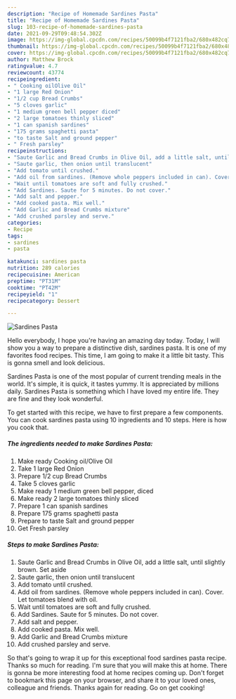 ```yaml
---
description: "Recipe of Homemade Sardines Pasta"
title: "Recipe of Homemade Sardines Pasta"
slug: 103-recipe-of-homemade-sardines-pasta
date: 2021-09-29T09:48:54.302Z
image: https://img-global.cpcdn.com/recipes/50099b4f7121fba2/680x482cq70/sardines-pasta-recipe-main-photo.jpg
thumbnail: https://img-global.cpcdn.com/recipes/50099b4f7121fba2/680x482cq70/sardines-pasta-recipe-main-photo.jpg
cover: https://img-global.cpcdn.com/recipes/50099b4f7121fba2/680x482cq70/sardines-pasta-recipe-main-photo.jpg
author: Matthew Brock
ratingvalue: 4.7
reviewcount: 43774
recipeingredient:
- " Cooking oilOlive Oil"
- "1 large Red Onion"
- "1/2 cup Bread Crumbs"
- "5 cloves garlic"
- "1 medium green bell pepper diced"
- "2 large tomatoes thinly sliced"
- "1 can spanish sardines"
- "175 grams spaghetti pasta"
- "to taste Salt and ground pepper"
- " Fresh parsley"
recipeinstructions:
- "Saute Garlic and Bread Crumbs in Olive Oil, add a little salt, until slightly brown. Set aside"
- "Saute garlic, then onion until translucent"
- "Add tomato until crushed."
- "Add oil from sardines. (Remove whole peppers included in can). Cover. Let tomatoes blend with oil."
- "Wait until tomatoes are soft and fully crushed."
- "Add Sardines. Saute for 5 minutes. Do not cover."
- "Add salt and pepper."
- "Add cooked pasta. Mix well."
- "Add Garlic and Bread Crumbs mixture"
- "Add crushed parsley and serve."
categories:
- Recipe
tags:
- sardines
- pasta

katakunci: sardines pasta 
nutrition: 289 calories
recipecuisine: American
preptime: "PT31M"
cooktime: "PT42M"
recipeyield: "1"
recipecategory: Dessert

---
```



![Sardines Pasta](https://img-global.cpcdn.com/recipes/50099b4f7121fba2/680x482cq70/sardines-pasta-recipe-main-photo.jpg)

Hello everybody, I hope you're having an amazing day today. Today, I will show you a way to prepare a distinctive dish, sardines pasta. It is one of my favorites food recipes. This time, I am going to make it a little bit tasty. This is gonna smell and look delicious.



Sardines Pasta is one of the most popular of current trending meals in the world. It's simple, it is quick, it tastes yummy. It is appreciated by millions daily. Sardines Pasta is something which I have loved my entire life. They are fine and they look wonderful.


To get started with this recipe, we have to first prepare a few components. You can cook sardines pasta using 10 ingredients and 10 steps. Here is how you cook that.

<!--inarticleads1-->

##### The ingredients needed to make Sardines Pasta:

1. Make ready  Cooking oil/Olive Oil
1. Take 1 large Red Onion
1. Prepare 1/2 cup Bread Crumbs
1. Take 5 cloves garlic
1. Make ready 1 medium green bell pepper, diced
1. Make ready 2 large tomatoes thinly sliced
1. Prepare 1 can spanish sardines
1. Prepare 175 grams spaghetti pasta
1. Prepare to taste Salt and ground pepper
1. Get  Fresh parsley




<!--inarticleads2-->

##### Steps to make Sardines Pasta:

1. Saute Garlic and Bread Crumbs in Olive Oil, add a little salt, until slightly brown. Set aside
1. Saute garlic, then onion until translucent
1. Add tomato until crushed.
1. Add oil from sardines. (Remove whole peppers included in can). Cover. Let tomatoes blend with oil.
1. Wait until tomatoes are soft and fully crushed.
1. Add Sardines. Saute for 5 minutes. Do not cover.
1. Add salt and pepper.
1. Add cooked pasta. Mix well.
1. Add Garlic and Bread Crumbs mixture
1. Add crushed parsley and serve.




So that's going to wrap it up for this exceptional food sardines pasta recipe. Thanks so much for reading. I'm sure that you will make this at home. There is gonna be more interesting food at home recipes coming up. Don't forget to bookmark this page on your browser, and share it to your loved ones, colleague and friends. Thanks again for reading. Go on get cooking!
